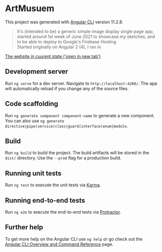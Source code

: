 #

# ArtMusuem

This project was generated with [Angular CLI](https://github.com/angular/angular-cli) version 11.2.8.
> It's (intended to be) a generic simple image display single page app, started around 1st week of June 2021 to showcase my sketches, and to be able to deploy to Google's Firebase Hosting  
Started originally on Angular 2 (4), I ran in

[The website in cuurent state ('open in new tab')](https://art-is-worship.web.app/)

## Development server

Run `ng serve` for a dev server. Navigate to `http://localhost:4200/`. The app will automatically reload if you change any of the source files.

## Code scaffolding

Run `ng generate component component-name` to generate a new component. You can also use `ng generate directive|pipe|service|class|guard|interface|enum|module`.

## Build

Run `ng build` to build the project. The build artifacts will be stored in the `dist/` directory. Use the `--prod` flag for a production build.

## Running unit tests

Run `ng test` to execute the unit tests via [Karma](https://karma-runner.github.io).

## Running end-to-end tests

Run `ng e2e` to execute the end-to-end tests via [Protractor](http://www.protractortest.org/).

## Further help

To get more help on the Angular CLI use `ng help` or go check out the [Angular CLI Overview and Command Reference](https://angular.io/cli) page.
